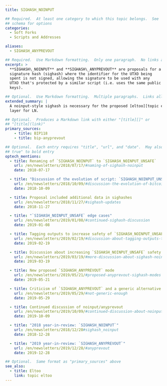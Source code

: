 ```yaml
---
title: SIGHASH_NOINPUT

## Required.  At least one category to which this topic belongs.  See
## schema for options
categories:
  - Soft Forks
  - Scripts and Addresses

aliases:
  - SIGHASH_ANYPREVOUT

## Required.  Use Markdown formatting.  Only one paragraph.  No links allowed.
excerpt: >
  **SIGHASH\_NOINPUT** and **SIGHASH\_ANYPREVOUT** are proposals for a
  signature hash (sighash) where the identifier for the UTXO being
  spent is not signed, allowing the signature to be used with any
  UTXO that's protected by a similar script (i.e. uses the same public
  keys).

## Optional.  Use Markdown formatting.  Multiple paragraphs.  Links allowed.
extended_summary: |
  A noinput-style sighash is necessary for the proposed [eltoo][topic eltoo]
  layer for LN.

## Optional.  Produces a Markdown link with either "[title][]" or
## "[title](link)"
primary_sources:
    - title: BIP118
    - title: bip-anyprevout

## Optional.  Each entry requires "title", "url", and "date".  May also use "feature:
## true" to bold entry
optech_mentions:
  - title: Renaming of `SIGHASH_NOINPUT` to `SIGHASH_NOINPUT_UNSAFE`
    url: /en/newsletters/2018/07/17/#naming-of-sighash-noinput
    date: 2018-07-17

  - title: "Discussion of the evolution of script: `SIGHASH_NOINPUT_UNSAFE`"
    url: /en/newsletters/2018/10/09/#discussion-the-evolution-of-bitcoin-script
    date: 2018-10-09

  - title: Proposal included additional data in sighashes
    url: /en/newsletters/2018/11/27/#sighash-updates
    date: 2018-11-27

  - title: "`SIGHASH_NOINPUT_UNSAFE` edge cases"
    url: /en/newsletters/2019/01/08/#continued-sighash-discussion
    date: 2019-01-08

  - title: Tagging outputs to increase safety of `SIGHASH_NOINPUT_UNSAFE`
    url: /en/newsletters/2019/02/19/#discussion-about-tagging-outputs-to-enable-restricted-features-on-spending
    date: 2019-02-19

  - title: Discussion about increasing `SIGHASH_NOINPUT_UNSAFE` safety
    url: /en/newsletters/2019/03/19/#more-discussion-about-sighash-noinput-unsafe
    date: 2019-03-19

  - title: New proposed `SIGHASH_ANYPREVOUT` mode
    url: /en/newsletters/2019/05/21/#proposed-anyprevout-sighash-modes
    date: 2019-05-21

  - title: Criticism of `SIGHASH_ANYPREVOUT` and a generic alternative
    url: /en/newsletters/2019/05/29/#not-generic-enough
    date: 2019-05-29

  - title: Continued discussion of noinput/anyprevout
    url: /en/newsletters/2019/10/09/#continued-discussion-about-noinput-anyprevout
    date: 2019-10-09

  - title: "2018 year-in-review: `SIGHASH_NOINPUT`"
    url: /en/newsletters/2018/12/28#sighash_noinput
    date: 2018-12-28

  - title: "2019 year-in-review: `SIGHASH_ANYPREVOUT`"
    url: /en/newsletters/2019/12/28/#anyprevout
    date: 2019-12-28

## Optional.  Same format as "primary_sources" above
see_also:
  - title: Eltoo
    link: topic eltoo
---
```

